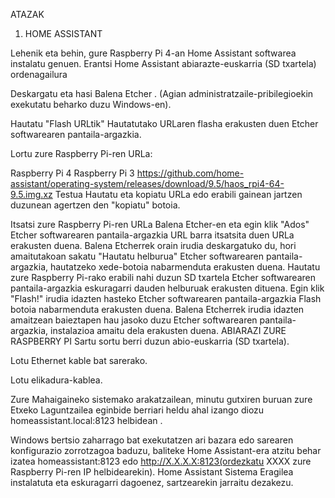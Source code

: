 ATAZAK


1. HOME ASSISTANT

Lehenik eta behin, gure Raspberry Pi 4-an Home Assistant softwarea instalatu genuen. 
Erantsi Home Assistant abiarazte-euskarria (SD txartela) ordenagailura

Deskargatu eta hasi Balena Etcher . (Agian administratzaile-pribilegioekin exekutatu beharko duzu Windows-en).

Hautatu "Flash URLtik" Hautatutako URLaren flasha erakusten duen Etcher softwarearen pantaila-argazkia.

Lortu zure Raspberry Pi-ren URLa:

Raspberry Pi 4
Raspberry Pi 3
https://github.com/home-assistant/operating-system/releases/download/9.5/haos_rpi4-64-9.5.img.xz
Testua
Hautatu eta kopiatu URLa edo erabili gainean jartzen duzunean agertzen den "kopiatu" botoia.

Itsatsi zure Raspberry Pi-ren URLa Balena Etcher-en eta egin klik "Ados" Etcher softwarearen pantaila-argazkia URL barra itsatsita duen URLa erakusten duena.
Balena Etcherrek orain irudia deskargatuko du, hori amaitutakoan sakatu "Hautatu helburua" Etcher softwarearen pantaila-argazkia, hautatzeko xede-botoia nabarmenduta erakusten duena.
Hautatu zure Raspberry Pi-rako erabili nahi duzun SD txartela Etcher softwarearen pantaila-argazkia eskuragarri dauden helburuak erakusten dituena.
Egin klik "Flash!" irudia idazten hasteko Etcher softwarearen pantaila-argazkia Flash botoia nabarmenduta erakusten duena.
Balena Etcherrek irudia idazten amaitzean baieztapen hau jasoko duzu Etcher softwarearen pantaila-argazkia, instalazioa amaitu dela erakusten duena.
ABIARAZI ZURE RASPBERRY PI
Sartu sortu berri duzun abio-euskarria (SD txartela).

Lotu Ethernet kable bat sarerako.

Lotu elikadura-kablea.

Zure Mahaigaineko sistemako arakatzailean, minutu gutxiren buruan zure Etxeko Laguntzailea eginbide berriari heldu ahal izango diozu homeassistant.local:8123 helbidean .

Windows bertsio zaharrago bat exekutatzen ari bazara edo sarearen konfigurazio zorrotzagoa baduzu, baliteke Home Assistant-era atzitu behar izatea homeassistant:8123 edo http://X.X.X.X:8123(ordezkatu XXXX zure Raspberry Pi-ren IP helbidearekin).
Home Assistant Sistema Eragilea instalatuta eta eskuragarri dagoenez, sartzearekin jarraitu dezakezu.

